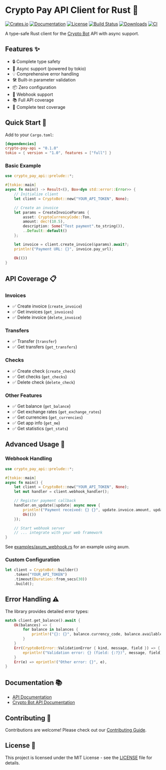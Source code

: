 # Crypto Pay API Client for Rust 🦀

[![Crates.io](https://img.shields.io/crates/v/crypto-pay-api.svg)](https://crates.io/crates/crypto-pay-api)
[![Documentation](https://docs.rs/crypto-pay-api/badge.svg)](https://docs.rs/crypto-pay-api)
[![License](https://img.shields.io/badge/license-MIT-blue.svg)](LICENSE)
[![Build Status](https://github.com/escwxyz/crypto-pay-api/workflows/CI/badge.svg)](https://github.com/escwxyz/crypto-pay-api/actions)
[![Downloads](https://img.shields.io/crates/d/crypto-pay-api.svg)](https://crates.io/crates/crypto-pay-api)
[![CI](https://github.com/escwxyz/crypto-pay-api/actions/workflows/test.yml/badge.svg)](https://github.com/escwxyz/crypto-pay-api/actions/workflows/test.yml)

A type-safe Rust client for the [Crypto Bot](https://t.me/CryptoBot) API with async support.

## Features ✨

- 🔒 Complete type safety
- 🚀 Async support (powered by tokio)
- 💡 Comprehensive error handling
- 🛠 Built-in parameter validation
- 📦 Zero configuration
- 🔌 Webhook support
- 📚 Full API coverage
- 🧪 Complete test coverage

## Quick Start 🚀

Add to your `Cargo.toml`:

```toml
[dependencies]
crypto-pay-api = "0.1.0"
tokio = { version = "1.0", features = ["full"] }
```

### Basic Example

```rust
use crypto_pay_api::prelude::*;

#[tokio::main]
async fn main() -> Result<(), Box<dyn std::error::Error>> {
    // Initialize client
    let client = CryptoBot::new("YOUR_API_TOKEN", None);

    // Create an invoice
    let params = CreateInvoiceParams {
        asset: CryptoCurrencyCode::Ton,
        amount: dec!(10.5),
        description: Some("Test payment".to_string()),
        ..Default::default()
    };

    let invoice = client.create_invoice(&params).await?;
    println!("Payment URL: {}", invoice.pay_url);

    Ok(())
}
```

## API Coverage 📋

### Invoices

- ✅ Create invoice (`create_invoice`)
- ✅ Get invoices (`get_invoices`)
- ✅ Delete invoice (`delete_invoice`)

### Transfers

- ✅ Transfer (`transfer`)
- ✅ Get transfers (`get_transfers`)

### Checks

- ✅ Create check (`create_check`)
- ✅ Get checks (`get_checks`)
- ✅ Delete check (`delete_check`)

### Other Features

- ✅ Get balance (`get_balance`)
- ✅ Get exchange rates (`get_exchange_rates`)
- ✅ Get currencies (`get_currencies`)
- ✅ Get app info (`get_me`)
- ✅ Get statistics (`get_stats`)

## Advanced Usage 🔧

### Webhook Handling

```rust
use crypto_pay_api::prelude::*;

#[tokio::main]
async fn main() {
    let client = CryptoBot::new("YOUR_API_TOKEN", None);
    let mut handler = client.webhook_handler();

    // Register payment callback
    handler.on_update(|update| async move {
        println!("Payment received: {} {}", update.invoice.amount, update.invoice.asset.unwrap());
        Ok(())
    });

    // Start webhook server
    // ... integrate with your web framework
}
```

See [examples/axum_webhook.rs](examples/axum_webhook.rs) for an example using axum.

### Custom Configuration

```rust
let client = CryptoBot::builder()
    .token("YOUR_API_TOKEN")
    .timeout(Duration::from_secs(30))
    .build();
```

## Error Handling ⚠️

The library provides detailed error types:

```rust
match client.get_balance().await {
    Ok(balances) => {
        for balance in balances {
            println!("{}: {}", balance.currency_code, balance.available);
        }
    }
    Err(CryptoBotError::ValidationError { kind, message, field }) => {
        eprintln!("Validation error: {} (field: {:?})", message, field);
    }
    Err(e) => eprintln!("Other error: {}", e),
}
```

## Documentation 📚

- [API Documentation](https://docs.rs/crypto-pay-api)
- [Crypto Bot API Documentation](https://help.crypt.bot/crypto-pay-api)

## Contributing 🤝

Contributions are welcome! Please check out our [Contributing Guide](CONTRIBUTING.md).

## License 📄

This project is licensed under the MIT License - see the [LICENSE](LICENSE) file for details.

